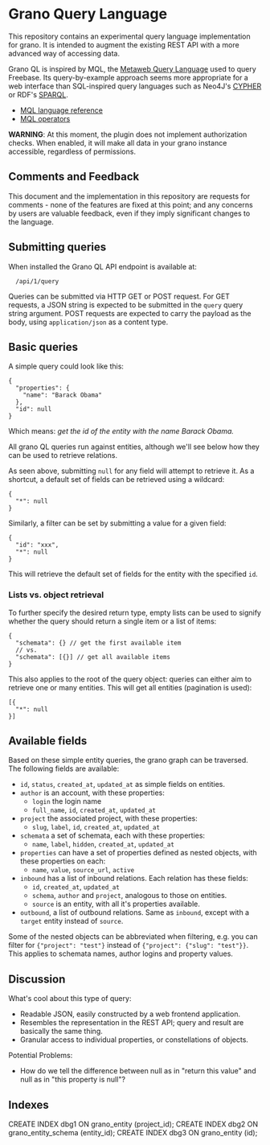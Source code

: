 # Grano Query Language

This repository contains an experimental query language implementation for grano. It is
intended to augment the existing REST API with a more advanced way of accessing data.

Grano QL is inspired by MQL, the [Metaweb Query Language](http://wiki.freebase.com/wiki/MQL)
used to query Freebase. Its query-by-example approach seems more appropriate for a web
interface than SQL-inspired query languages such as Neo4J's [CYPHER](http://docs.neo4j.org/chunked/stable/cypher-query-lang.html)
or RDF's [SPARQL](http://www.w3.org/TR/rdf-sparql-query/).

* [MQL language reference](http://mql.freebaseapps.com/ch03.html)
* [MQL operators](http://wiki.freebase.com/wiki/MQL_operators)

**WARNING**: At this moment, the plugin does not implement authorization
checks. When enabled, it will make all data in your grano instance
accessible, regardless of permissions.


## Comments and Feedback

This document and the implementation in this repository are requests for
comments - none of the features are fixed at this point; and any
concerns by users are valuable feedback, even if they imply significant
changes to the language. 


## Submitting queries

When installed the Grano QL API endpoint is available at:

      /api/1/query

Queries can be submitted via HTTP GET or POST request. For GET requests, a JSON string is expected to be submitted in the ``query`` query string argument. POST requests are expected to carry the payload as the body, using ``application/json`` as a content type.


## Basic queries

A simple query could look like this:

    {
      "properties": {
        "name": "Barack Obama"
      },
      "id": null
    }

Which means: *get the id of the entity with the name Barack Obama.* 

All grano QL queries run against entities, although we'll see below how
they can be used to retrieve relations.

As seen above, submitting ``null`` for any field will attempt to retrieve
it. As a shortcut, a default set of fields can be retrieved using a
wildcard:

    {
      "*": null
    }

Similarly, a filter can be set by submitting a value for a given field:

    {
      "id": "xxx",
      "*": null
    }

This will retrieve the default set of fields for the entity with the
specified ``id``.


### Lists vs. object retrieval

To further specify the desired return type, empty lists can be used to signify
whether the query should return a single item or a list of items:

    {
      "schemata": {} // get the first available item
      // vs.
      "schemata": [{}] // get all available items
    }

This also applies to the root of the query object: queries can either
aim to retrieve one or many entities. This will get all entities
(pagination is used):

    [{
      "*": null
    }]


## Available fields

Based on these simple entity queries, the grano graph can be traversed.
The following fields are available:

* ``id``, ``status``, ``created_at``, ``updated_at`` as simple fields on
  entities.
* ``author`` is an account, with these properties:
  * ``login`` the login name
  * ``full_name``, ``id``, ``created_at``, ``updated_at``
* ``project`` the associated project, with these properties:
  * ``slug``, ``label``, ``id``, ``created_at``, ``updated_at``
* ``schemata`` a set of schemata, each with these properties:
  * ``name``, ``label``, ``hidden``, ``created_at``, ``updated_at``
* ``properties`` can have a set of properties defined as nested objects,
  with these properties on each:
  * ``name``, ``value``, ``source_url``, ``active``
* ``inbound`` has a list of inbound relations. Each relation has these
  fields: 
  * ``id``, ``created_at``, ``updated_at``
  * ``schema``, ``author`` and ``project``, analogous to those on entities.
  * ``source`` is an entity, with all it's properties available.
* ``outbound``, a list of outbound relations. Same as ``inbound``,
  except with a ``target`` entity instead of ``source``.

Some of the nested objects can be abbreviated when filtering, e.g. you
can filter for ``{"project": "test"}`` instead of ``{"project": {"slug":
"test"}}``. This applies to schemata names, author logins and property
values.

## Discussion

What's cool about this type of query:

* Readable JSON, easily constructed by a web frontend application. 
* Resembles the representation in the REST API; query and result are basically the same thing.
* Granular access to individual properties, or constellations of objects.

Potential Problems:

* How do we tell the difference between null as in "return this value" and null as in "this property is null"?


## Indexes

CREATE INDEX dbg1 ON grano_entity (project_id);
CREATE INDEX dbg2 ON grano_entity_schema (entity_id);
CREATE INDEX dbg3 ON grano_entity (id);
